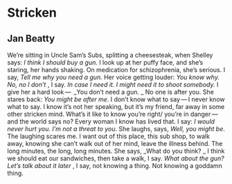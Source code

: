 # Stricken
## Jan Beatty
We’re sitting in Uncle Sam’s Subs, splitting
a cheesesteak, when Shelley says:
 _I think I should buy a gun._
I look up at her puffy face, and she’s staring,
her hands shaking. On medication for
schizophrenia, she’s serious.
I say, _Tell me why you need a gun._
Her voice getting louder: _You know why._
 _No, no I don’t_ , I say.
 _In case I need it. I might need it to shoot somebody._
I give her a hard look —  _You don’t need a gun.
_
No one is after you.
She stares back: _You might be after me_.
I don’t know what to say — I never know what to say.
I know it’s not her speaking, but it’s my friend,
far away in some other stricken mind.
What’s it like to know you’re right/
you’re in danger —
and the world says no?
Every woman I know has lived that.
I say: _I would never hurt you. I’m not a threat to you_.
She laughs, says, _Well, you might be_.
The laughing scares me.
I want out of this place,
this sub shop, to walk away,
knowing she can’t walk out of her mind, leave
the illness behind. The long minutes,
the long, long minutes. She says, _What do you think?
_
I think we should eat our sandwiches, then
take a walk, I say.
 _What about the gun?_
 _Let’s talk about it later_ , I say,
not knowing a thing.
Not knowing a goddamn thing.